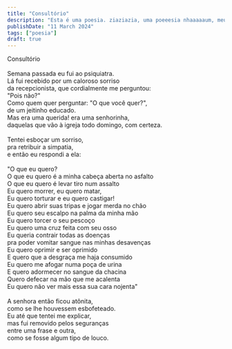 ```yaml
---
title: "Consultório"
description: "Esta é uma poesia. ziaziazia, uma poeeesia nhaaaaaum, meu pau chegando de avião."
publishDate: "11 March 2024"
tags: ["poesia"]
draft: true
---
```

Consultório<br>
<br>
Semana passada eu fui ao psiquiatra.<br>
Lá fui recebido por um caloroso sorriso<br>
da recepcionista, que cordialmente me perguntou:<br>
"Pois não?"<br>
Como quem quer perguntar: "O que você quer?",<br> 
de um jeitinho educado.<br>
Mas era uma querida! era uma senhorinha,<br>
daquelas que vão à igreja todo domingo, com certeza.<br>
<br>
Tentei esboçar um sorriso,<br>
pra retribuir a simpatia,<br>
e então eu respondi a ela:<br>
<br>
"O que eu quero?<br>
O que eu quero é a minha cabeça aberta no asfalto<br>
O que eu quero é levar tiro num assalto<br>
Eu quero morrer, eu quero matar,<br>
Eu quero torturar e eu quero castigar!<br>
Eu quero abrir suas tripas e jogar merda no chão<br>
Eu quero seu escalpo na palma da minha mão<br>
Eu quero torcer o seu pescoço <br>
Eu quero uma cruz feita com seu osso<br>
Eu queria contrair todas as doenças<br>
pra poder vomitar sangue nas minhas desavenças<br>
Eu quero oprimir e ser oprimido<br>
E quero que a desgraça me haja consumido<br>
Eu quero me afogar numa poça de urina<br>
E quero adormecer no sangue da chacina<br>
Quero defecar na mão que me acalenta<br>
Eu quero não ver mais essa sua cara nojenta"<br>
<br>
A senhora então ficou atônita,<br>
como se lhe houvessem esbofeteado.<br>
Eu até que tentei me explicar,<br>
mas fui removido pelos seguranças<br>
entre uma frase e outra,<br> 
como se fosse algum tipo de louco.<br>